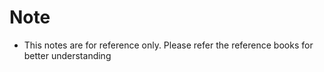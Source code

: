# Note

- This notes are for reference only. Please refer the reference books for better understanding
